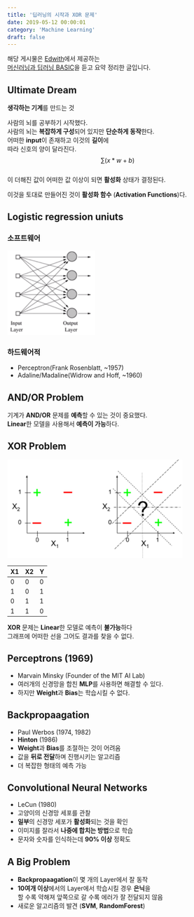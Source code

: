 ```yaml
---
title: '딥러닝의 시작과 XOR 문제'
date: 2019-05-12 00:00:01
category: 'Machine Learning'
draft: false
---
```


해당 게시물은 [Edwith](https://www.edwith.org)에서 제공하는<br/>
[머신러닝과 딥러닝 BASIC](https://www.edwith.org/others26/joinLectures/9829)을 듣고 요약 정리한 글입니다.

## Ultimate Dream

**생각하는 기계**를 만드는 것<br/>

사람의 뇌를 공부하기 시작했다.<br/>
사람의 뇌는 **복잡하게 구성**되어 있지만 **단순하게 동작**한다.<br/>
어떠한 **input**이 존재하고 이것의 **길이**에 <br/>
따라 신호의 양이 달라진다. $$ \sum{(x * w + b)} $$ <br/>
이 더해진 값이 어떠한 값 이상이 되면 **활성화** 상태가 결정된다.<br/>

이것을 토대로 만들어진 것이 **활성화 함수** (**Activation Functions**)다.

## Logistic regression uniuts

### 소프트웨어

<img src="./images/2019-05-12/1.png" width="200" height="auto" alt="아직 안만듬">

### 하드웨어적

- Perceptron(Frank Rosenblatt, ~1957)
- Adaline/Madaline(Widrow and Hoff, ~1960)

## AND/OR Problem

기계가 **AND/OR** 문제를 **예측**할 수 있는 것이 중요했다.<br/>
**Linear**한 모델을 사용해서 **예측이 가능**하다.<br/>

## XOR Problem

<img src="./images/2019-05-12/2.png" width="400" height="auto" alt="아직 안만듬">

| X1  | X2  | Y   |
| --- | --- | --- |
| 0   | 0   | 0   |
| 1   | 0   | 1   |
| 0   | 1   | 1   |
| 1   | 1   | 0   |

**XOR** 문제는 **Linear**한 모델로 예측이 **불가능**하다<br/>
그래프에 어떠한 선을 그어도 결과를 찾을 수 없다.<br/>

## Perceptrons (1969)

- Marvain Minsky (Founder of the MIT AI Lab)
- 여러개의 신경망을 합친 **MLP**를 사용하면 해결할 수 있다.
- 하지만 **Weight**과 **Bias**는 학습시킬 수 없다.

## Backpropaagation

- Paul Werbos (1974, 1982)
- **Hinton** (1986)
- **Weight**과 **Bias**를 조절하는 것이 어려움
- 값을 **뒤로 전달**하며 진행시키는 알고리즘
- 더 복잡한 형태의 예측 가능

## Convolutional Neural Networks

- LeCun (1980)
- 고양이의 신경망 세포를 관찰
- **일부**의 신경망 세포가 **활성화**되는 것을 확인
- 이미지를 잘라서 **나중에 합치는 방법**으로 학습
- 문자와 숫자를 인식하는데 **90% 이상** 정확도

## A Big Problem

- **Backpropaagation**이 몇 개의 Layer에서 잘 동작
- **10여개 이상**에서의 Layer에서 학습시킬 경우 **은닉**을<br/>
  할 수록 약해져 앞쪽으로 갈 수록 에러가 잘 전달되지 않음
- 새로운 알고리즘의 발견 (**SVM**, **RandomForest**)
